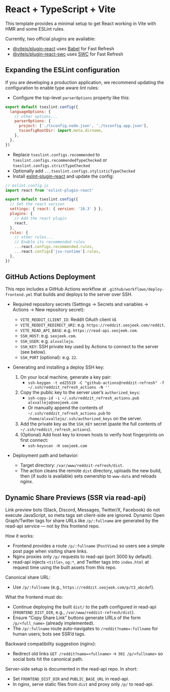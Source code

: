 # React + TypeScript + Vite

This template provides a minimal setup to get React working in Vite with HMR and some ESLint rules.

Currently, two official plugins are available:

- [@vitejs/plugin-react](https://github.com/vitejs/vite-plugin-react/blob/main/packages/plugin-react/README.md) uses [Babel](https://babeljs.io/) for Fast Refresh
- [@vitejs/plugin-react-swc](https://github.com/vitejs/vite-plugin-react-swc) uses [SWC](https://swc.rs/) for Fast Refresh

## Expanding the ESLint configuration

If you are developing a production application, we recommend updating the configuration to enable type aware lint rules:

- Configure the top-level `parserOptions` property like this:

```js
export default tseslint.config({
  languageOptions: {
    // other options...
    parserOptions: {
      project: ['./tsconfig.node.json', './tsconfig.app.json'],
      tsconfigRootDir: import.meta.dirname,
    },
  },
})
```

- Replace `tseslint.configs.recommended` to `tseslint.configs.recommendedTypeChecked` or `tseslint.configs.strictTypeChecked`
- Optionally add `...tseslint.configs.stylisticTypeChecked`
- Install [eslint-plugin-react](https://github.com/jsx-eslint/eslint-plugin-react) and update the config:

```js
// eslint.config.js
import react from 'eslint-plugin-react'

export default tseslint.config({
  // Set the react version
  settings: { react: { version: '18.3' } },
  plugins: {
    // Add the react plugin
    react,
  },
  rules: {
    // other rules...
    // Enable its recommended rules
    ...react.configs.recommended.rules,
    ...react.configs['jsx-runtime'].rules,
  },
})
```

## GitHub Actions Deployment

This repo includes a GitHub Actions workflow at `.github/workflows/deploy-frontend.yml` that builds and deploys to the server over SSH.

- Required repository secrets (Settings → Secrets and variables → Actions → New repository secret):
  - `VITE_REDDIT_CLIENT_ID`: Reddit OAuth client id.
  - `VITE_REDDIT_REDIRECT_URI`: e.g. `https://reddzit.seojeek.com/reddit`.
  - `VITE_READ_API_BASE`: e.g. `https://read-api.seojeek.com`.
  - `SSH_HOST`: e.g. `seojeek.com`.
  - `SSH_USER`: e.g. `alxvallejo`.
  - `SSH_KEY`: SSH private key used by Actions to connect to the server (see below).
  - `SSH_PORT` (optional): e.g. `22`.

- Generating and installing a deploy SSH key:
  1. On your local machine, generate a key pair:
     - `ssh-keygen -t ed25519 -C "github-actions@reddzit-refresh" -f ~/.ssh/reddzit_refresh_actions -N ''`
  2. Copy the public key to the server user’s `authorized_keys`:
     - `ssh-copy-id -i ~/.ssh/reddzit_refresh_actions.pub alxvallejo@seojeek.com`
     - Or manually append the contents of `~/.ssh/reddzit_refresh_actions.pub` to `/home/alxvallejo/.ssh/authorized_keys` on the server.
  3. Add the private key as the `SSH_KEY` secret (paste the full contents of `~/.ssh/reddzit_refresh_actions`).
  4. (Optional) Add host key to known hosts to verify host fingerprints on first connect:
     - `ssh-keyscan -H seojeek.com`

- Deployment path and behavior:
  - Target directory: `/var/www/reddzit-refresh/dist`.
  - The action cleans the remote `dist` directory, uploads the new build, then (if sudo is available) sets ownership to `www-data` and reloads nginx.

## Dynamic Share Previews (SSR via read-api)

Link preview bots (Slack, Discord, Messages, Twitter/X, Facebook) do not execute JavaScript, so meta tags set client-side are ignored. Dynamic Open Graph/Twitter tags for share URLs like `/p/:fullname` are generated by the read-api service — not by this frontend repo.

How it works:
- Frontend provides a route `/p/:fullname` (`PostView`) so users see a simple post page when visiting share links.
- Nginx proxies only `/p/` requests to read-api (port 3000 by default).
- read-api injects `<title>`, `og:*`, and Twitter tags into `index.html` at request time using the built assets from this repo.

Canonical share URL:
- Use `/p/:fullname` (e.g., `https://reddzit.seojeek.com/p/t3_abcdef`).

What the frontend must do:
- Continue deploying the built `dist/` to the path configured in read-api (`FRONTEND_DIST_DIR`, e.g., `/var/www/reddzit-refresh/dist`).
- Ensure “Copy Share Link” buttons generate URLs of the form `/p/<full_name>` (already implemented).
- The `/p/:fullname` route auto-navigates to `/reddit?name=:fullname` for human users; bots see SSR’d tags.

Backward compatibility suggestion (nginx):
- Redirect old links `GET /reddit?name=<fullname>` → `301 /p/<fullname>` so social bots hit the canonical path.

Server-side setup is documented in the read-api repo. In short:
- Set `FRONTEND_DIST_DIR` and `PUBLIC_BASE_URL` in read-api.
- In nginx, serve static files from `dist` and proxy only `/p/` to read-api.
